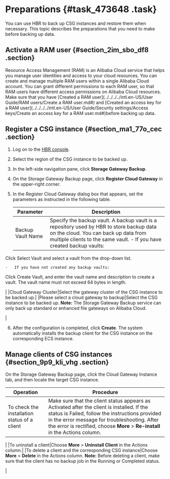 # Preparations {#task_473648 .task}

You can use HBR to back up CSG instances and restore them when necessary. This topic describes the preparations that you need to make before backing up data.

## Activate a RAM user {#section_2im_sbo_df8 .section}

Resource Access Management \(RAM\) is an Alibaba Cloud service that helps you manage user identities and access to your cloud resources. You can create and manage multiple RAM users within a single Alibaba Cloud account. You can grant different permissions to each RAM user, so that RAM users have different access permissions on Alibaba Cloud resources. Make sure that you have [Created a RAM user](../../../../intl.en-US/User Guide/RAM users/Create a RAM user.md#) and [Created an access key for a RAM user](../../../../intl.en-US/User Guide/Security settings/Access keys/Create an access key for a RAM user.md#)before backing up data.

## Register a CSG instance {#section_ma1_77o_cec .section}

1.  Log on to the [HBR console](https://hbr.console.aliyun.com).
2.  Select the region of the CSG instance to be backed up.
3.  In the left-side navigation pane, click **Storage Gateway Backup**.
4.  On the Storage Gateway Backup page, click **Register Cloud Gateway** in the upper-right corner.
5.  In the Register Cloud Gateway dialog box that appears, set the parameters as instructed in the following table.

    |Parameter|Description|
    |---------|-----------|
    |Backup Vault Name|Specify the backup vault. A backup vault is a repository used by HBR to store backup data on the cloud. You can back up data from multiple clients to the same vault.     -   If you have created backup vaults:

Click Select Vault and select a vault from the drop-down list.

    -   If you have not created any backup vaults:

Click Create Vault, and enter the vault name and description to create a vault. The vault name must not exceed 64 bytes in length.

 |
    |Cloud Gateway Cluster|Select the gateway cluster of the CSG instance to be backed up.|
    |Please select a cloud gateway to backup|Select the CSG instance to be backed up. **Note:** The Storage Gateway Backup service can only back up standard or enhanced file gateways on Alibaba Cloud.

 |

6.  After the configuration is completed, click **Create**. The system automatically installs the backup client for the CSG instance on the corresponding ECS instance.

## Manage clients of CSG instances {#section_9p9_kli_vhg .section}

On the Storage Gateway Backup page, click the Cloud Gateway Instance tab, and then locate the target CSG instance.

|Operation|Procedure|
|---------|---------|
|To check the installation status of a client|Make sure that the client status appears as Activated after the client is installed. If the status is Failed, follow the instructions provided in the error message for troubleshooting. After the error is rectified, choose **More** \> **Re-install** in the Actions column.

 |
|To uninstall a client|Choose **More** \> **Uninstall Client** in the Actions column.|
|To delete a client and the corresponding CSG instance|Choose **More** \> **Delete** in the Actions column. **Note:** Before deleting a client, make sure that the client has no backup job in the Running or Completed status.

 |

